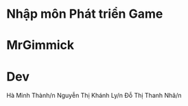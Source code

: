 # Nhập môn Phát triển Game
# MrGimmick
# Dev
Hà Minh Thành/n
Nguyễn Thị Khánh Ly/n
Đỗ Thị Thanh Nhã/n
